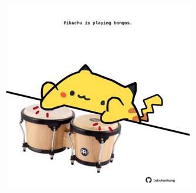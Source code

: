 <!-- built at 07/05/2022, 18:00:53 UTC -->
<p align="center">
  <img width="500" height="500" src="./ReadmeImage.svg">
</p>

